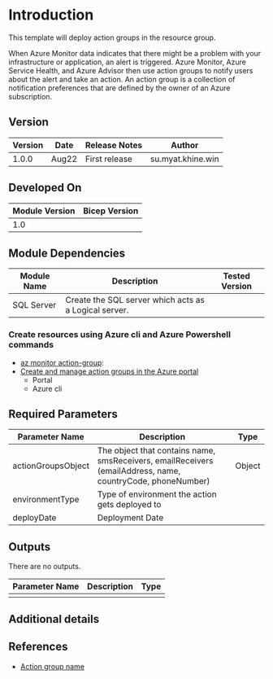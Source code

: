
# Introduction 
This template will deploy action groups in the resource group.

When Azure Monitor data indicates that there might be a problem with your infrastructure or application, an alert is triggered. Azure Monitor, Azure Service Health, and Azure Advisor then use action groups to notify users about the alert and take an action. An action group is a collection of notification preferences that are defined by the owner of an Azure subscription.

## Version
| Version | Date | Release Notes | Author |
|---|---|---|---|
| 1.0.0 | Aug22 | First release | su.myat.khine.win |

## Developed On
| Module Version | Bicep Version |
|---|---|
| 1.0 | |


## Module Dependencies

| Module Name | Description | Tested Version | 
|---|---|---|
|SQL Server|Create the SQL server which acts as a Logical server.||

### Create resources using Azure cli and Azure Powershell commands 
- [az monitor action-group](https://docs.microsoft.com/en-us/cli/azure/monitor/action-group?view=azure-cli-latest):
- [Create and manage action groups in the Azure portal](https://docs.microsoft.com/en-us/azure/azure-monitor/alerts/action-groups)
    - Portal
    - Azure cli



## Required Parameters


| Parameter Name | Description |  Type | 
|---|---|---|
| actionGroupsObject | The object that contains name, smsReceivers, emailReceivers (emailAddress, name, countryCode, phoneNumber) | Object |
|environmentType| Type of environment the action gets deployed to|
|deployDate|Deployment Date|


## Outputs
There are no outputs.

| Parameter Name | Description | Type | 
|---|---|---|
||||

## Additional details

## References

- [Action group name](https://docs.microsoft.com/en-us/azure/azure-monitor/alerts/action-groups)



